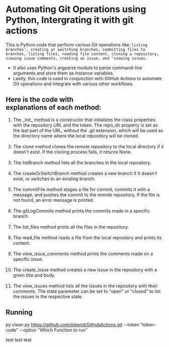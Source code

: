 # Automating Git Operations using Python, Intergrating it with git actions

This is Python code that perform various Git operations like: `listing branches', creating or switching branches, committing files to branches, listing files, reading file content, cloning a repository, viewing issue comments, creating an issue, and 'viewing issues.`


<ul>


<li>It also uses Python's argparse module to parse command-line arguments and store them as instance variables.</li>

<li>Lastly, this code is used in conjunction with GitHub Actions to automate Git operations and integrate with various other workflows.</li>
</ul>

## <b>Here is the code with explanations of each method:</b>

<ol>
<li>The _init_ method is a constructor that initializes the class properties with the repository URL and the token. The repo_dir property is set as the last part of the URL, without the .git extension, which will be used as the directory name where the local repository will be cloned.</li>
<br>

<li>The clone method clones the remote repository to the local directory if it doesn't exist. If the cloning process fails, it returns None.</li>
<br>
<li>The listBranch method lists all the branches in the local repository.</li>
<br>
<li>The createOrSwitchBranch method creates a new branch if it doesn't exist, or switches to an existing branch.</li>
<br>
<li>The commitFile method stages a file for commit, commits it with a message, and pushes the commit to the remote repository. If the file is not found, an error message is printed.</li>
<br>
<li>The gitLogCommits method prints the commits made in a specific branch.</li>
<br>
<li>The list_files method prints all the files in the repository.</li>
<br>
<li>The read_file method reads a file from the local repository and prints its content.</li>
<br>
<li>The view_issue_comments method prints the comments made on a specific issue.</li>
<br>
<li>The create_issue method creates a new issue in the repository with a given title and body.</li>
<br>
<li>The view_issues method lists all the issues in the repository with their comments. The state parameter can be set to "open" or "closed" to list the issues in the respective state.</li>
</ol>



## Running
py clean.py  https://github.com/oleend/GithubActions.git --token "token-code" --option "Which Function to run"

test test test
